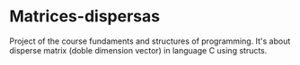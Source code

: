# Matrices-dispersas
Project of the course fundaments and structures of programming. It's about disperse matrix (doble dimension vector) in language C using structs. 
